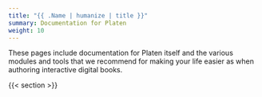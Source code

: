```yaml
---
title: "{{ .Name | humanize | title }}"
summary: Documentation for Platen
weight: 10
---
```


These pages include documentation for Platen itself and the various modules and tools that we
recommend for making your life easier as when authoring interactive digital books.

{{< section >}}
